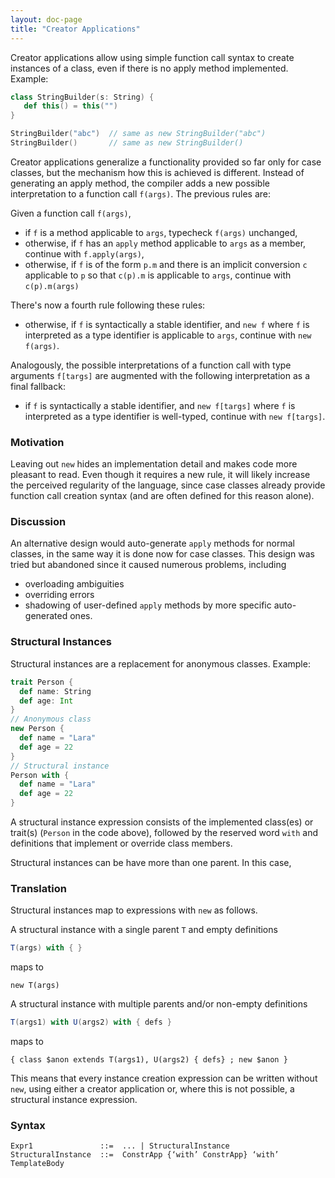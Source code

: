 ```yaml
---
layout: doc-page
title: "Creator Applications"
---
```


Creator applications allow using simple function call syntax to create instances
of a class, even if there is no apply method implemented. Example:
```scala
class StringBuilder(s: String) {
   def this() = this("")
}

StringBuilder("abc")  // same as new StringBuilder("abc")
StringBuilder()       // same as new StringBuilder()
```
Creator applications generalize a functionality provided so far only for case classes, but the mechanism how this is achieved is different. Instead of generating an apply method, the compiler adds a new possible interpretation to a function call `f(args)`. The previous rules are:

Given a function call `f(args)`,

 - if `f` is a method applicable to `args`, typecheck `f(args)` unchanged,
 - otherwise, if `f` has an `apply` method applicable to `args` as a member, continue with `f.apply(args)`,
 - otherwise, if `f` is of the form `p.m` and there is an implicit conversion `c` applicable to `p` so that `c(p).m` is applicable to `args`, continue with `c(p).m(args)`

There's now a fourth rule following these rules:

 - otherwise, if `f` is syntactically a stable identifier, and `new f` where `f` is interpreted as a type identifier is applicable to `args`, continue with `new f(args)`.

 Analogously, the possible interpretations of a function call with type arguments `f[targs]` are augmented with the following interpretation as a final fallback:

 - if `f` is syntactically a stable identifier, and `new f[targs]` where `f` is interpreted as a type identifier is well-typed, continue with `new f[targs]`.

### Motivation

Leaving out `new` hides an implementation detail and makes code more pleasant to read. Even though it requires a new rule, it will likely increase the perceived regularity of the language, since case classes already provide function call creation syntax (and are often defined for this reason alone).

### Discussion

An alternative design would auto-generate `apply` methods for normal classes, in the same way it is done now for case classes. This design was tried but abandoned since it
caused numerous problems, including

 - overloading ambiguities
 - overriding errors
 - shadowing of user-defined `apply` methods by more specific auto-generated ones.

### Structural Instances

Structural instances are a replacement for anonymous classes.
Example:
```scala
trait Person {
  def name: String
  def age: Int
}
// Anonymous class
new Person {
  def name = "Lara"
  def age = 22
}
// Structural instance
Person with {
  def name = "Lara"
  def age = 22
}
```
A structural instance expression consists of the implemented class(es) or trait(s) (`Person` in the code above), followed by the reserved word `with` and definitions that implement or override class members.

Structural instances can be have more than one parent. In this case,


### Translation

Structural instances map to expressions with `new` as follows.

A structural instance with a single parent `T` and empty definitions
```scala
T(args) with { }
```
maps to
```
new T(args)
```

A structural instance with multiple parents and/or non-empty definitions

```scala
T(args1) with U(args2) with { defs }
```
maps to
```
{ class $anon extends T(args1), U(args2) { defs} ; new $anon }
```
This means that every instance creation expression can be written without `new`, using either a creator application or, where this is not possible, a structural instance expression.

### Syntax

```
Expr1               ::=  ... | StructuralInstance
StructuralInstance  ::=  ConstrApp {‘with’ ConstrApp} ‘with’ TemplateBody
```

